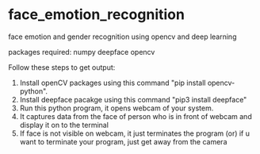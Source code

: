 # face_emotion_recognition
face emotion and gender recognition using opencv and deep learning

packages required:
  numpy
  deepface
  opencv


Follow these steps to get output:
1. Install openCV packages using this command "pip install opencv-python".
2. Install deepface pacakge using this command "pip3 install deepface"
3. Run this python program, it opens webcam of your system.
4. It captures data from the face of person who is in front of webcam and display it on to the terminal
5. If face is not visible on webcam, it just terminates the program (or) if u want to terminate your program, just get away from the camera
